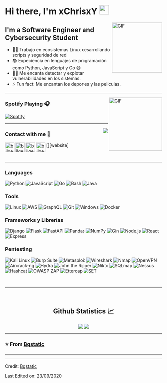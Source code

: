 # Hi there, I'm xChrisxY <img width="30px" src="https://media.tenor.com/images/3b388fe03da271d2674faf85eb7c3fcd/tenor.gif" />

<img align="right" alt="GIF" height="160px" src="https://media.giphy.com/media/du3J3cXyzhj75IOgvA/giphy.gif" />

## I'm a Software Engineer and Cybersecurity Student

- 👨‍💻 Trabajo en ecosistemas Linux desarrollando scripts y seguridad de red
- 📚 Expeciencia en lenguajes de programación como Python, JavaScript y Go 😅
- 💪🏼 Me encanta detectar y explotar vulnerabilidades en los sistemas.
- ⚡ Fun fact: Me encantan los deportes y las peliculas.

---

<img align="right" alt="GIF" height="170px" src="https://media.giphy.com/media/J5B1Y8QZnzXXbLQIBu/giphy.gif" />

### Spotify Playing 🎧

[![Spotify](https://novatorem.bgstatic.vercel.app/api/spotify)](https://open.spotify.com/playlist/6Ir45aCxrdoM7g8Cqfe0RQ?si=b2ab514afe2344b1)

---

<img align="right" src="http://estruyf-github.azurewebsites.net/api/VisitorHit?user=Bgstatic&repo=Bgstatic&countColorcountColor&countColor=%237B1E7B"/>

### Contact with me 📝

[<img align="left" alt="bilgehangecici.site" height="30px" src="https://www.flaticon.com/svg/static/icons/svg/2996/2996826.svg" />][website]
[<img align="left" alt="bilgehangecici | LinkedIn" height="30px" src="https://www.flaticon.com/svg/static/icons/svg/725/725337.svg"/>][linkedin]
[<img align="left" alt="bilgehangecici | Instagram" height="30px" src="https://image.flaticon.com/icons/svg/725/725278.svg" />][instagram]
[<img align="left" alt="bilgehangecici | Spotify" height="30px" src="https://www.flaticon.com/svg/static/icons/svg/725/725281.svg" />][Spotify]

<br />

---

### Languages 

![Python](http://img.shields.io/badge/-Python-3776AB?style=flat-square&logo=python&logoColor=ffffff)
![JavaScript](https://img.shields.io/badge/-JavaScript-%23F7DF1C?style=flat-square&logo=javascript&logoColor=000000&labelColor=%23F7DF1C&color=%23FFCE5A)
![Go](http://img.shields.io/badge/-Go-00ADD8?style=flat-square&logo=go&logoColor=ffffff)
![Bash](http://img.shields.io/badge/-Bash-4EAA25?style=flat-square&logo=gnubash&logoColor=ffffff)
![Java](http://img.shields.io/badge/-Java-5B4638?style=flat-square&logo=java&logoColor=ffffff)

### Tools

![Linux](http://img.shields.io/badge/-Linux-FCC624?style=flat-square&logo=linux&logoColor=000000)
![AWS](http://img.shields.io/badge/-AWS-232F3E?style=flat-square&logo=amazonaws&logoColor=ffffff)
![GraphQL](http://img.shields.io/badge/-GraphQL-E10098?style=flat-square&logo=graphql&logoColor=ffffff)
![Git](https://img.shields.io/badge/-Git-%23F05032?style=flat-square&logo=git&logoColor=%23ffffff)
![Windows](http://img.shields.io/badge/-Windows-0078D6?style=flat-square&logo=windows&logoColor=ffffff)
![Docker](http://img.shields.io/badge/-Docker-2496ED?style=flat-square&logo=docker&logoColor=ffffff)

### Frameworks y Librerías

![Django](http://img.shields.io/badge/-Django-092E20?style=flat-square&logo=django&logoColor=ffffff)
![Flask](http://img.shields.io/badge/-Flask-000000?style=flat-square&logo=flask&logoColor=ffffff)
![FastAPI](http://img.shields.io/badge/-FastAPI-009688?style=flat-square&logo=fastapi&logoColor=ffffff)
![Pandas](http://img.shields.io/badge/-Pandas-150458?style=flat-square&logo=pandas&logoColor=ffffff)
![NumPy](http://img.shields.io/badge/-NumPy-013243?style=flat-square&logo=numpy&logoColor=ffffff)
![Gin](http://img.shields.io/badge/-Gin-00ADD8?style=flat-square&logo=go&logoColor=ffffff)
![Node.js](http://img.shields.io/badge/-Node.js-339933?style=flat-square&logo=nodedotjs&logoColor=ffffff)
![React](https://img.shields.io/badge/-React-61DAFB?style=flat-square&logo=react&logoColor=ffffff)
![Express](http://img.shields.io/badge/-Express-000000?style=flat-square&logo=express&logoColor=ffffff)

### Pentesting

![Kali Linux](http://img.shields.io/badge/-Kali%20Linux-557C94?style=flat-square&logo=kalilinux&logoColor=ffffff)
![Burp Suite](http://img.shields.io/badge/-Burp%20Suite-FF7139?style=flat-square&logo=burpsuite&logoColor=ffffff)
![Metasploit](http://img.shields.io/badge/-Metasploit-0577B4?style=flat-square&logo=metasploit&logoColor=ffffff)
![Wireshark](http://img.shields.io/badge/-Wireshark-1679A7?style=flat-square&logo=wireshark&logoColor=ffffff)
![Nmap](http://img.shields.io/badge/-Nmap-4682B4?style=flat-square&logo=nmap&logoColor=ffffff)
![OpenVPN](http://img.shields.io/badge/-OpenVPN-EA7E20?style=flat-square&logo=openvpn&logoColor=ffffff)
![Aircrack-ng](http://img.shields.io/badge/-Aircrack%20ng-0078D7?style=flat-square&logo=aircrack-ng&logoColor=ffffff)
![Hydra](http://img.shields.io/badge/-Hydra-6000FF?style=flat-square&logo=hydra&logoColor=ffffff)
![John the Ripper](http://img.shields.io/badge/-John%20the%20Ripper-777BB4?style=flat-square&logo=johntheripper&logoColor=ffffff)
![Nikto](http://img.shields.io/badge/-Nikto-E34F26?style=flat-square&logo=nikto&logoColor=ffffff)
![SQLmap](http://img.shields.io/badge/-SQLmap-CC6699?style=flat-square&logo=sqlmap&logoColor=ffffff)
![Nessus](http://img.shields.io/badge/-Nessus-00C853?style=flat-square&logo=tenable&logoColor=ffffff)
![Hashcat](http://img.shields.io/badge/-Hashcat-EE7623?style=flat-square&logo=hashcat&logoColor=ffffff)
![OWASP ZAP](http://img.shields.io/badge/-OWASP%20ZAP-000000?style=flat-square&logo=owasp&logoColor=ffffff)
![Ettercap](http://img.shields.io/badge/-Ettercap-003545?style=flat-square&logo=ettercap&logoColor=ffffff)
![SET](http://img.shields.io/badge/-Social%20Engineer%20Toolkit-4E9A06?style=flat-square&logo=set&logoColor=ffffff)



<br/>

---

<br/>

  <h2 align="center"> Github Statistics 📈 </h2>
  
  <div align="center"> 
     <a href="">
      <img align="center" src="https://github-readme-stats-sigma-five.vercel.app/api?username=Bgstatic&show_icons=true&include_all_commits=true&count_private=true&theme=react&line_height=40" />
    </a>
    <a href="">
      <img align="center" src="https://github-readme-stats.vercel.app/api/top-langs/?username=Bgstatic&theme=react&line_height=40&hide=css"/>
    </a>
</div

<br/>

---

### ⭐️ From [Bgstatic](https://github.com/Bgstatic) ### 

---

[Youtube]: https://youtube.com/@christophermoreno2429?si=YhqV9q5pd-iz0bVd
[instagram]: https://www.instagram.com/xChrisxY
[linkedin]: www.linkedin.com/in/christopher-yahir-48b187298
[Spotify]: https://open.spotify.com/user/21wbtmxtzbcm2iu7r3ogol3gq?si=b3db3710c6ce4ad3


----
Credit: [Bgstatic](https://github.com/Bgstatic)

Last Edited on: 23/09/2020
